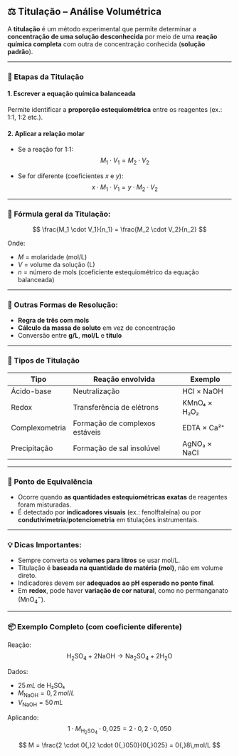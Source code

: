 ## ⚖️ Titulação – Análise Volumétrica

A **titulação** é um método experimental que permite determinar a **concentração de uma solução desconhecida** por meio de uma **reação química completa** com outra de concentração conhecida (**solução padrão**).

---

### 🧪 Etapas da Titulação

#### 1. Escrever a equação química balanceada

Permite identificar a **proporção estequiométrica** entre os reagentes (ex.: 1:1, 1:2 etc.).

#### 2. Aplicar a relação molar

- Se a reação for 1:1:
  $$
  M_1 \cdot V_1 = M_2 \cdot V_2
  $$

- Se for diferente (coeficientes $x$ e $y$):
  $$
  x \cdot M_1 \cdot V_1 = y \cdot M_2 \cdot V_2
  $$

---

### 🔄 Fórmula geral da Titulação:

$$
\frac{M_1 \cdot V_1}{n_1} = \frac{M_2 \cdot V_2}{n_2}
$$

Onde:

- $M$ = molaridade (mol/L)  
- $V$ = volume da solução (L)  
- $n$ = número de mols (coeficiente estequiométrico da equação balanceada)

---

### 📐 Outras Formas de Resolução:

- **Regra de três com mols**
- **Cálculo da massa de soluto** em vez de concentração
- Conversão entre **g/L**, **mol/L** e **título**

---

### 🧪 Tipos de Titulação

| Tipo         | Reação envolvida                     | Exemplo                          |
|--------------|---------------------------------------|----------------------------------|
| Ácido-base   | Neutralização                         | HCl × NaOH                       |
| Redox        | Transferência de elétrons             | KMnO₄ × H₂O₂                     |
| Complexometria | Formação de complexos estáveis      | EDTA × Ca²⁺                      |
| Precipitação | Formação de sal insolúvel             | AgNO₃ × NaCl                     |

---

### 🎯 Ponto de Equivalência

- Ocorre quando **as quantidades estequiométricas exatas** de reagentes foram misturadas.
- É detectado por **indicadores visuais** (ex.: fenolftaleína) ou por **condutivimetria**/**potenciometria** em titulações instrumentais.

---

### 💡 Dicas Importantes:

- Sempre converta os **volumes para litros** se usar mol/L.
- Titulação é **baseada na quantidade de matéria (mol)**, não em volume direto.
- Indicadores devem ser **adequados ao pH esperado no ponto final**.
- Em **redox**, pode haver **variação de cor natural**, como no permanganato ($\text{MnO}_4^-$).

---

### 📦 Exemplo Completo (com coeficiente diferente)

Reação:
$$
\text{H}_2\text{SO}_4 + 2\text{NaOH} \rightarrow \text{Na}_2\text{SO}_4 + 2\text{H}_2\text{O}
$$

Dados:

- $25\,mL$ de H₂SO₄
- $M_{\text{NaOH}} = 0{,}2\,mol/L$
- $V_{\text{NaOH}} = 50\,mL$

Aplicando:
$$
1 \cdot M_{\text{H}_2\text{SO}_4} \cdot 0{,}025 = 2 \cdot 0{,}2 \cdot 0{,}050
$$

$$
M = \frac{2 \cdot 0{,}2 \cdot 0{,}050}{0{,}025} = 0{,}8\,mol/L
$$
